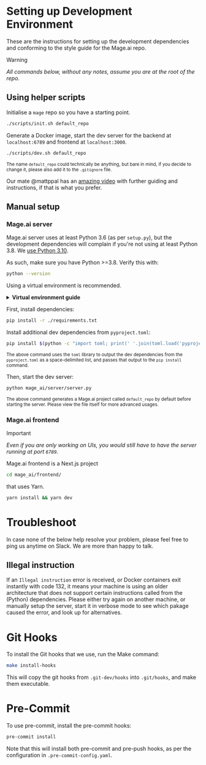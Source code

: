 # Setting up Development Environment

These are the instructions for setting up the development dependencies and conforming to the style guide for the Mage.ai repo.

> [!WARNING]
> _All commands below, without any notes, assume you are at the root of the repo._

## Using helper scripts

Initialise a `mage` repo so you have a starting point.

```bash
./scripts/init.sh default_repo
```

Generate a Docker image, start the dev server for the backend at `localhost:6789` and frontend at `localhost:3000`.

```bash
./scripts/dev.sh default_repo
```

<sup>The name `default_repo` could technically be anything, but bare in mind, if you decide to change it, please also add it to the `.gitignore` file.</sup>

Our mate @mattppal has an [amazing video](https://youtu.be/mxKh2062sTc?si=5GW_mKF5jOpGEO3I) with further guiding and instructions, if that is what you prefer.

## Manual setup

### Mage.ai server

Mage.ai server uses at least Python 3.6 (as per `setup.py`), but the development dependencies will complain if you're not using at least Python 3.8. We [use Python 3.10](./Dockerfile).

As such, make sure you have Python >=3.8. Verify this with:

```bash
python --version
```

Using a virtual environment is recommended.

<details>
  <summary><b>Virtual environment guide</b></summary>
#### Anaconda + Poetry
Create an Anaconda virtual environment with the correct version of python:
```bash
conda create -n python3.10 python==3.10
```

Activate that virtual environment (to get the right version of Python on your PATH):

```bash
conda activate python3.10
```

Verify that the correct Python version is being used:

```bash
python --version
# or
where python
# or
which python
# or
whereis python
```

Then create a Poetry virtual environment using the same version of Python:

```bash
poetry env use $(which python)
```

Install the dev dependencies:

```bash
make dev_env
```

#### Virtualenv

First, create a virtualenv environment in the root of the repo:

```bash
python -m venv .venv
```

Then activate it:

```bash
source .venv/bin/activate
```

</details>

First, install dependencies:

```bash
pip install -r ./requirements.txt
```

Install additional dev dependencies from `pyproject.toml`:

```bash
pip install $(python -c "import toml; print(' '.join(toml.load('pyproject.toml')['tool']['poetry']['group']['dev']['dependencies'].keys()))" | tr '\n' ' ')
```

<sup>The above command uses the `toml` library to output the dev dependencies from the `pyproject.toml` as a space-delimited list, and passes that output to the `pip install` command.</sup>

Then, start the dev server:

```bash
python mage_ai/server/server.py
```

<sup>The above command generates a Mage.ai project called `default_repo` by default before starting the server. Please view the file itself for more advanced usages.</sup>

### Mage.ai frontend

> [!IMPORTANT]
> _Even if you are only working on UIs, you would still have to have the server running at port `6789`._

Mage.ai frontend is a Next.js project

```bash
cd mage_ai/frontend/
```

that uses Yarn.

```bash
yarn install && yarn dev
```

# Troubleshoot

In case none of the below help resolve your problem, please feel free to ping us anytime on Slack. We are more than happy to talk.

## Illegal instruction

If an `Illegal instruction` error is received, or Docker containers exit instantly with code 132, it means your machine is using an older architecture that does not support certain instructions called from the (Python) dependencies. Please either try again on another machine, or manually setup the server, start it in verbose mode to see which pakage caused the error, and look up for alternatives.

# Git Hooks

To install the Git hooks that we use, run the Make command:

```bash
make install-hooks
```

This will copy the git hooks from `.git-dev/hooks` into `.git/hooks`, and make them executable.

# Pre-Commit

To use pre-commit, install the pre-commit hooks:

```bash
pre-commit install
```

Note that this will install both pre-commit and pre-push hooks, as per the configuration in `.pre-commit-config.yaml`.
